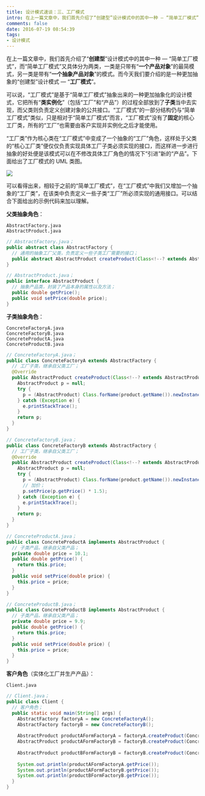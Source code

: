 ```yaml
---
title: 设计模式速谈：三、工厂模式
intro: 在上一篇文章中，我们首先介绍了“创建型”设计模式中的其中一种 — “简单工厂模式”，而“简单工厂模式”又具体分为两类，一类是只带有“一个产品对象”的最简模式，另一类是带有“一个抽象产品对象”的模式。而今天我们要介绍的是一种更加抽象的“创建型”设计模式 — “工厂模式”。
comments: false
date: 2016-07-19 08:54:39
tags:
- 设计模式
---
```


在上一篇文章中，我们首先介绍了“**创建型**”设计模式中的其中一种 — “简单工厂模式”，而“简单工厂模式”又具体分为两类，一类是只带有“**一个产品对象**”的最简模式，另一类是带有“**一个抽象产品对象**”的模式。而今天我们要介绍的是一种更加抽象的“创建型”设计模式 — “**工厂模式**”。

可以说，“工厂模式”是基于“简单工厂模式”抽象出来的一种更加抽象化的设计模式，它把所有“**类实例化**”（包括“工厂”和“产品”）的过程全部放到了**子类**当中去实现，而父类则负责定义创建对象的公共接口。“工厂模式”的一部分结构仍与“简单工厂模式”类似，只是相对于“简单工厂模式”而言，“工厂模式”没有了**固定**的核心工厂类，所有的“工厂”也需要由客户实现并实例化之后才能使用。

“工厂类”作为核心类在“工厂模式”中变成了一个抽象的“工厂”角色，这样处于父类的“核心工厂类”便仅仅负责实现具体工厂子类必须实现的接口，而这样进一步进行抽象的好处便是该模式可以在不修改具体工厂角色的情况下“引进”新的“产品”。下面给出了工厂模式的 UML 类图。

![](1.png)

可以看得出来，相较于之前的“简单工厂模式”，在“工厂模式”中我们又增加一个抽象的“工厂类”，在该类中负责定义一些子类“工厂”所必须实现的通用接口。可以结合下面给出的示例代码来加以理解。

**父类抽象角色**：

```text
AbstractFactory.java
AbstractProduct.java
```


```java
// AbstractFactory.java；
public abstract class AbstractFactory {
  // 通用的抽象工厂父类，负责定义一些子类工厂需要的接口；
  public abstract AbstractProduct createProduct(Class<!--? extends AbstractProduct--> product);
}
```


```java
// AbstractProduct.java；
public interface AbstractProduct {
  // 抽象产品类，封装了产品本身的属性以及方法；
  public double getPrice();
  public void setPrice(double price);
}
```

**子类抽象角色**：

```text
ConcreteFactoryA.java
ConcreteFactoryB.java
ConcreteProductA.java
ConcreteProductB.java
```


```java
// ConcreteFactoryA.java；
public class ConcreteFactoryA extends AbstractFactory {
  // 工厂子类，继承自父类工厂；
  @Override
  public AbstractProduct createProduct(Class<!--? extends AbstractProduct--> product) {
    AbstractProduct p = null;
    try {
      p = (AbstractProduct) Class.forName(product.getName()).newInstance();		
    } catch (Exception e) {
      e.printStackTrace();
    }
    return p;
  }
}
```


```java
// ConcreteFactoryB.java；
public class ConcreteFactoryB extends AbstractFactory {
  // 工厂子类，继承自父类工厂；
  @Override
  public AbstractProduct createProduct(Class<!--? extends AbstractProduct--> product) {
    AbstractProduct p = null;
    try {
      p = (AbstractProduct) Class.forName(product.getName()).newInstance();
      // 加价；
      p.setPrice(p.getPrice() * 1.5);
    } catch (Exception e) {
      e.printStackTrace();
    }
    return p;
  }
}
```


```java
// ConcreteProductA.java；
public class ConcreteProductA implements AbstractProduct {
  // 子类产品，继承自父类产品；
  private double price = 10.1;
  public double getPrice() {
    return this.price;
  }
  public void setPrice(double price) {
    this.price = price;
  }
}

```


```java
// ConcreteProductB.java；
public class ConcreteProductB implements AbstractProduct {
  // 子类产品，继承自父类产品；
  private double price = 9.9;
  public double getPrice() {
    return this.price;
  }
  public void setPrice(double price) {
    this.price = price;
  }
}
```

**客户角色**（实体化工厂并生产产品）：

```text
Client.java
```


```java
// Client.java；
public class Client {
  // 客户角色；
  public static void main(String[] args) {
    AbstractFactory factoryA = new ConcreteFactoryA();
    AbstractFactory factoryB = new ConcreteFactoryB();
		
    AbstractProduct productAFormFactoryA = factoryA.createProduct(ConcreteProductA.class);
    AbstractProduct productAFormFactoryB = factoryB.createProduct(ConcreteProductA.class);
		
    AbstractProduct productBFormFactoryB = factoryB.createProduct(ConcreteProductB.class);
		
    System.out.println(productAFormFactoryA.getPrice());
    System.out.println(productAFormFactoryB.getPrice());
    System.out.println(productBFormFactoryB.getPrice());
  }
}
```
